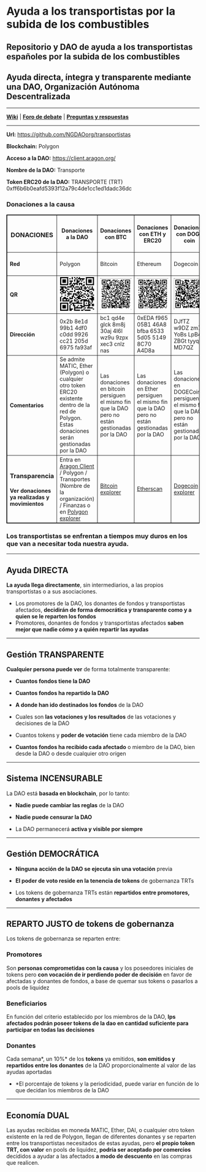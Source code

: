 # Ayuda a los transportistas por la subida de los combustibles
## Repositorio y DAO de ayuda a los transportistas españoles por la subida de los combustibles
## Ayuda directa, íntegra y transparente mediante una DAO, Organización Autónoma Descentralizada

---

**[Wiki](https://github.com/NGDAOorg/provida/wiki/DAOs)** | **[Foro de debate](https://github.com/NGDAOorg/transportistas/discussions)** | **[Preguntas y respuestas](https://github.com/NGDAOorg/transportistas/discussions/categories/q-a)**

---

**Url:** https://github.com/NGDAOorg/transportistas

**Blockchain:** Polygon

**Acceso a la DAO:** https://client.aragon.org/

**Nombre de la DAO:** Transporte

**Token ERC20 de la DAO:**  TRANSPORTE (TRT) 0xff6b6b0eafd5393f12a79c4de1cc1ed1dadc36dc

### Donaciones a la causa


<table style="border: 1px solid black;">
 <tr style="border: 1px solid black;">
  <th style="border-style:solid;border-width: 1px 1px 1px 1px;"><h3>DONACIONES</h3></th>
  <th style="border-style:solid;border-width: 1px 1px 1px 1px;"> <h4>Donaciones a la DAO</h4> </th>
  <th style="border-style:solid;border-width: 1px 1px 1px 1px;"> <h4>Donaciones con BTC</h4> </th>
  <th style="border-style:solid;border-width: 1px 1px 1px 1px;"> <h4>Donaciones con ETH y ERC20</h4> </th>
  <th style="border-style:solid;border-width: 1px 1px 1px 1px;"> <h4>Donaciones con DOGE coin</h4> </th>
 </tr>
 <tr style="border: 1px solid black;">
  <td style="border-style:solid;border-width: 1px 1px 1px 1px;"><h4>Red</h4></td>
  <td style="border-style:solid;border-width: 1px 1px 1px 1px;">Polygon</td>
  <td style="border-style:solid;border-width: 1px 1px 1px 1px;">Bitcoin</td>
  <td style="border-style:solid;border-width: 1px 1px 1px 1px;">Ethereum</td>
  <td style="border-style:solid;border-width: 1px 1px 1px 1px;">Dogecoin</td>
 </tr>
 <tr style="border: 1px solid black;">
  <td style="border-style:solid;border-width: 1px 1px 1px 1px;"><h4>QR </h4></td>
  <td style="border-style:solid;border-width: 1px 1px 1px 1px;"><img src="/assets/images/TRT.png"></td>
  <td style="border-style:solid;border-width: 1px 1px 1px 1px;"><img src="/assets/images/btc.png"></td>
  <td style="border-style:solid;border-width: 1px 1px 1px 1px;"> <img src="/assets/images/eth.png"></td>
  <td style="border-style:solid;border-width: 1px 1px 1px 1px;"><img src="/assets/images/doge.png"></td>
 </tr>
 <tr style="border: 1px solid black;">
  <td style="border-style:solid;border-width: 1px 1px 1px 1px;"><h4>Dirección</h4></td>
  <td style="border-style:solid;border-width: 1px 1px 1px 1px;">0x2b 8e1d 99b1 4df0 c0dd 9926 cc21 205d 6975 fa93af</td>
  <td style="border-style:solid;border-width: 1px 1px 1px 1px;">bc1 qd4e glck 8m8j 30aj 4l6l wz9u 9zpx xec3 cnlz nas</td>
  <td style="border-style:solid;border-width: 1px 1px 1px 1px;">0xEDA f965 05B1 46A8 bfba 6533 5d05 5149 8C70 A4D8a</td>
  <td style="border-style:solid;border-width: 1px 1px 1px 1px;">DJfTZ w9DZ zm7t YoBs LpB4 ZBGt tyyq MD7QZ</td>
 </tr>
 <tr style="border: 1px solid black;">
  <td style="border-style:solid;border-width: 1px 1px 1px 1px;"><h4>Comentarios</h4></td>
  <td style="border-style:solid;border-width: 1px 1px 1px 1px;">Se admite MATIC, Ether (Polygon) o cualquier otro token ERC20 existente dentro de la red de Polygon.<br/>Estas donaciones serán gestionadas por la DAO</td>
  <td style="border-style:solid;border-width: 1px 1px 1px 1px;">Las donaciones en bitcoin persiguen el mismo fin que la DAO pero no están gestionadas por la DAO</td>
  <td style="border-style:solid;border-width: 1px 1px 1px 1px;">Las donaciones en Ether persiguen el mismo fin que la DAO pero no están gestionadas por la DAO</td>
  <td style="border-style:solid;border-width: 1px 1px 1px 1px;">Las donaciones en DOGECoin persiguen el mismo fin que la DAO pero no están gestionadas por la DAO</td>
 </tr>
 <tr style="border: 1px solid black;">
  <td style="border-style:solid;border-width: 1px 1px 1px 1px;"><h3>Transparencia</h3><h4>Ver donaciones ya realizadas y movimientos</h4></td>
  <td style="border-style:solid;border-width: 1px 1px 1px 1px;">Entra en <a href="https://client.aragon.org/">Aragon Client</a> / Polygon / Transportes (Nombre de la organización) / Finanzas o en <a href="https://polygonscan.com/address/0x2b8e1d99b14df0c0dd9926cc21205d6975fa93af">Polygon explorer</a></td>
  <td style="border-style:solid;border-width: 1px 1px 1px 1px;"><a href="https://www.blockchain.com/es/btc/address/bc1qd4eglck8m8j30aj4l6lwz9u9zpxxec3cnlznas">Bitcoin explorer</a></td>
  <td style="border-style:solid;border-width: 1px 1px 1px 1px;"><a href="https://etherscan.io/address/0xEDAf96505B146A8bfba65335d0551498C70A4D8a">Etherscan</a></td>
  <td style="border-style:solid;border-width: 1px 1px 1px 1px;"><a href="https://dogechain.info/address/DJfTZw9DZzm7tYoBsLpB4ZBGttyyqMD7QZ">Dogecoin explorer</a></td>
 </tr>
</table>

### Los transportistas se enfrentan a tiempos muy duros en los que van a necesitar toda nuestra ayuda.

---

## Ayuda DIRECTA
**La ayuda llega directamente**, sin intermediarios, a las propios transportistas o a sus asociaciones.

  * Los promotores de la DAO, los donantes de fondos y transportistas afectados, **decidirán de forma democrática y transparente como y a quien se le reparten los fondos**
  * Promotores, donantes de fondos y transportistas afectados **saben mejor que nadie cómo y a quién repartir las ayudas**

---

## Gestión TRANSPARENTE
**Cualquier persona puede ver** de forma totalmente transparente:

* **Cuantos fondos tiene la DAO**

* **Cuantos fondos ha repartido la DAO**

* **A donde han ido destinados los fondos** de la DAO

* Cuales son **las votaciones y los resultados** de las votaciones y decisiones de la DAO

* Cuantos tokens y **poder de votación** tiene cada miembro de la DAO

* **Cuantos fondos ha recibido cada afectado** o miembro de la DAO, bien desde la DAO o desde cualquier otro origen

---

## Sistema INCENSURABLE
La DAO está **basada en blockchain**, por lo tanto:

* **Nadie puede cambiar las reglas** de la DAO

* **Nadie puede censurar la DAO**

* La DAO permanecerá **activa y visible por siempre**

---

## Gestión DEMOCRÁTICA
* **Ninguna acción de la DAO se ejecuta sin una votación** previa

* **El poder de voto reside en la tenencia de tokens** de gobernanza TRTs

* Los tokens de gobernanza TRTs están **repartidos entre promotores, donantes y afectados**

---

## REPARTO JUSTO de tokens de gobernanza
Los tokens de gobernanza se reparten entre:

### Promotores

Son **personas comprometidas con la causa** y los poseedores iniciales de tokens pero **con vocación de ir perdiendo poder de decisión** en favor de afectadas y donantes de fondos, a base de quemar sus tokens o pasarlos a pools de liquidez

### Beneficiarios

En función del criterio establecido por los miembros de la DAO, **lps afectados podrán poseer tokens de la dao en cantidad suficiente para participar en todas las decisiones**

### Donantes

Cada semana*, un 10%* de los **tokens** ya emitidos, **son emitidos y repartidos entre los donantes** de la DAO proporcionalmente al valor de las ayudas aportadas

* *El porcentaje de tokens y la periodicidad, puede variar en función de lo que decidan los miembros de la DAO

---

## Economía DUAL
Las ayudas recibidas en moneda MATIC, Ether, DAI, o cualquier otro token existente en la red de Polygon, llegan de diferentes donantes y se reparten entre los transportistas necesitados de estas ayudas, pero **el propio token TRT, con valor** en pools de liquidez, **podría ser aceptado por comercios** decididos a ayudar a las afectados **a modo de descuento** en las compras que realicen.
